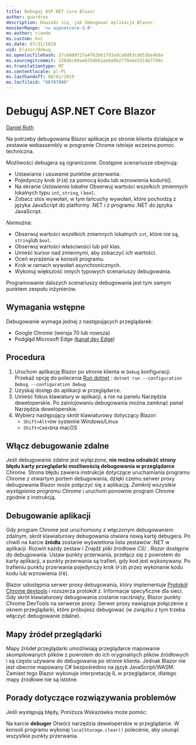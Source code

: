 ```yaml
---
title: Debuguj ASP.NET Core Blazor
author: guardrex
description: Dowiedz się, jak debugować aplikacje Blazor.
monikerRange: '>= aspnetcore-3.0'
ms.author: riande
ms.custom: mvc
ms.date: 07/31/2019
uid: blazor/debug
ms.openlocfilehash: 37c6009727a4f62b61793adca0d83cdd53be4b9a
ms.sourcegitcommit: 3204bc89ae6354b61ee0a9b2770ebe5214b7790c
ms.translationtype: MT
ms.contentlocale: pl-PL
ms.lasthandoff: 08/01/2019
ms.locfileid: "68707808"
---
```

# <a name="debug-aspnet-core-blazor"></a>Debuguj ASP.NET Core Blazor

[Daniel Roth](https://github.com/danroth27)

Na potrzeby debugowania Blazor aplikacje po stronie klienta działające w zestawie webassembly w programie Chrome istnieje wczesna pomoc techniczna.

Możliwości debugera są ograniczone. Dostępne scenariusze obejmują:

* Ustawianie i usuwanie punktów przerwania.
* Pojedynczy krok (`F10`) za pomocą kodu lub wznowienia kodu`F8`().
* Na ekranie *Ustawienia lokalne* Obserwuj wartości wszelkich zmiennych lokalnych typu `int`, `string`, i `bool`.
* Zobacz stos wywołań, w tym łańcuchy wywołań, które pochodzą z języka JavaScript do platformy .NET i z programu .NET do języka JavaScript.

*Nie*można:

* Obserwuj wartości wszelkich zmiennych lokalnych `int`, które nie są, `string`lub `bool`.
* Obserwuj wartości właściwości lub pól klas.
* Umieść kursor nad zmiennymi, aby zobaczyć ich wartości.
* Oceń wyrażenia w konsoli programu.
* Krok w ramach wywołań asynchronicznych.
* Wykonuj większość innych typowych scenariuszy debugowania.

Programowanie dalszych scenariuszy debugowania jest tym samym punktem zespołu inżynierów.

## <a name="prerequisites"></a>Wymagania wstępne

Debugowanie wymaga jednej z następujących przeglądarek:

* Google Chrome (wersja 70 lub nowsza)
* Podgląd Microsoft Edge ([kanał dev Edge](https://www.microsoftedgeinsider.com))

## <a name="procedure"></a>Procedura

1. Uruchom aplikację Blazor po stronie klienta w `Debug` konfiguracji. Przekaż opcję do polecenia [Run dotnet](/dotnet/core/tools/dotnet-run) : `dotnet run --configuration Debug`. `--configuration Debug`
1. Uzyskaj dostęp do aplikacji w przeglądarce.
1. Umieść fokus klawiatury w aplikacji, a nie na panelu Narzędzia deweloperskie. Po zainicjowaniu debugowania można zamknąć panel Narzędzia deweloperskie.
1. Wybierz następujący skrót klawiaturowy dotyczący Blazor:
   * `Shift+Alt+D`w systemie Windows/Linux
   * `Shift+Cmd+D`na macOS

## <a name="enable-remote-debugging"></a>Włącz debugowanie zdalne

Jeśli debugowanie zdalne jest wyłączone, **nie można odnaleźć strony błędu karty przeglądarki możliwością debugowania w przeglądarce** Chrome. Strona błędu zawiera instrukcje dotyczące uruchamiania programu Chrome z otwartym portem debugowania, dzięki czemu serwer proxy debugowania Blazor może połączyć się z aplikacją. *Zamknij wszystkie wystąpienia programu Chrome* i uruchom ponownie program Chrome zgodnie z instrukcją.

## <a name="debug-the-app"></a>Debugowanie aplikacji

Gdy program Chrome jest uruchomiony z włączonym debugowaniem zdalnym, skrót klawiaturowy debugowania otwiera nową kartę debugera. Po chwili na karcie **źródła** zostanie wyświetlona lista zestawów .NET w aplikacji. Rozwiń każdy zestaw i Znajdź pliki źródłowe *CS*/ *. Razor* dostępne do debugowania. Ustaw punkty przerwania, przełącz się z powrotem do karty aplikacji, a punkty przerwania są trafień, gdy kod jest wykonywany. Po trafieniu punktu przerwania pojedynczy krok (`F10`) przez wykonanie kodu kodu lub wznowienia (`F8`).

Blazor udostępnia serwer proxy debugowania, który implementuje [Protokół Chrome devtools](https://chromedevtools.github.io/devtools-protocol/) i rozszerza protokół z. Informacje specyficzne dla sieci. Gdy skrót klawiaturowy debugowania zostanie naciśnięty, Blazor punkty Chrome DevTools na serwerze proxy. Serwer proxy nawiązuje połączenie z oknem przeglądarki, które próbujesz debugować (w związku z tym trzeba włączyć debugowanie zdalne).

## <a name="browser-source-maps"></a>Mapy źródeł przeglądarki

Mapy źródeł przeglądarki umożliwiają przeglądarce mapowanie skompilowanych plików z powrotem do ich oryginalnych plików źródłowych i są często używane do debugowania po stronie klienta. Jednak Blazor nie jest obecnie mapowany C# bezpośrednio na język JavaScript/WASM. Zamiast tego Blazor wykonuje interpretację IL w przeglądarce, dlatego mapy źródłowe nie są istotne.

## <a name="troubleshooting-tip"></a>Porady dotyczące rozwiązywania problemów

Jeśli występują błędy, Poniższa Wskazówka może pomóc:

Na karcie **debuger** Otwórz narzędzia deweloperskie w przeglądarce. W konsoli programu wykonaj `localStorage.clear()` polecenie, aby usunąć wszystkie punkty przerwania.
